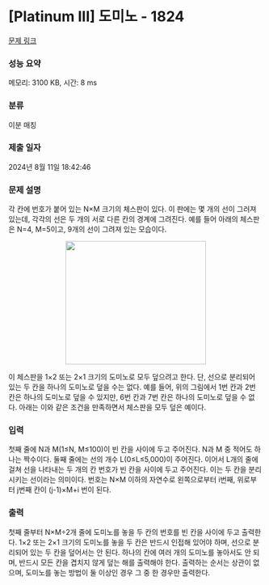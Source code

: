 # [Platinum III] 도미노 - 1824 

[문제 링크](https://www.acmicpc.net/problem/1824) 

### 성능 요약

메모리: 3100 KB, 시간: 8 ms

### 분류

이분 매칭

### 제출 일자

2024년 8월 11일 18:42:46

### 문제 설명

<p>각 칸에 번호가 붙어 있는 N×M 크기의 체스판이 있다. 이 판에는 몇 개의 선이 그러져 있는데, 각각의 선은 두 개의 서로 다른 칸의 경계에 그려진다. 예를 들어 아래의 체스판은 N=4, M=5이고, 9개의 선이 그려져 있는 모습이다.</p>

<p style="text-align: center;"><img alt="" src="https://www.acmicpc.net/upload/images/domino1.png" style="height:244px; width:278px"></p>

<p>이 체스판을 1×2 또는 2×1 크기의 도미노로 모두 덮으려고 한다. 단, 선으로 분리되어 있는 두 칸을 하나의 도미노로 덮을 수는 없다. 예를 들어, 위의 그림에서 1번 칸과 2번 칸은 하나의 도미노로 덮을 수 있지만, 6번 칸과 7번 칸은 하나의 도미노로 덮을 수 없다. 아래는 이와 같은 조건을 만족하면서 체스판을 모두 덮은 예이다.</p>

### 입력 

 <p>첫째 줄에 N과 M(1≤N, M≤100)이 빈 칸을 사이에 두고 주어진다. N과 M 중 적어도 하나는 짝수이다. 둘째 줄에는 선의 개수 L(0≤L≤5,000)이 주어진다. 이어서 L개의 줄에 걸쳐 선을 나타내는 두 개의 칸 번호가 빈 칸을 사이에 두고 주어진다. 이는 두 칸을 분리시키는 선이라는 의미이다. 번호는 N×M 이하의 자연수로 왼쪽으로부터 i번째, 위로부터 j번째 칸이 (j-1)×M+i 번이 된다.</p>

### 출력 

 <p>첫째 줄부터 N×M÷2개 줄에 도미노를 놓을 두 칸의 번호를 빈 칸을 사이에 두고 출력한다. 1×2 또는 2×1 크기의 도미노를 놓을 두 칸은 반드시 인접해 있어야 하며, 선으로 분리되어 있는 두 칸을 덮어서는 안 된다. 하나의 칸에 여러 개의 도미노를 놓아서도 안 되며, 반드시 모든 칸을 겹치지 않게 덮는 해를 출력해야 한다. 출력하는 순서는 상관이 없으며, 도미노를 놓는 방법이 둘 이상인 경우 그 중 한 경우만 출력한다.</p>

